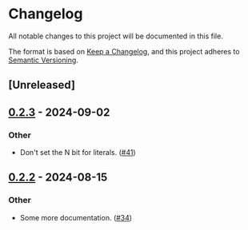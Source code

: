 # Changelog
All notable changes to this project will be documented in this file.

The format is based on [Keep a Changelog](https://keepachangelog.com/en/1.0.0/),
and this project adheres to [Semantic Versioning](https://semver.org/spec/v2.0.0.html).

## [Unreleased]

## [0.2.3](https://github.com/kixelated/web-transport-rs/compare/web-transport-proto-v0.2.2...web-transport-proto-v0.2.3) - 2024-09-02

### Other
- Don't set the N bit for literals. ([#41](https://github.com/kixelated/web-transport-rs/pull/41))

## [0.2.2](https://github.com/kixelated/web-transport-rs/compare/web-transport-proto-v0.2.1...web-transport-proto-v0.2.2) - 2024-08-15

### Other
- Some more documentation. ([#34](https://github.com/kixelated/web-transport-rs/pull/34))
